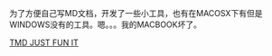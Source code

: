 为了方便自己写MD文档，开发了一些小工具，也有在MACOSX下有但是WINDOWS没有的工具。嗯。。。我的MACBOOK坏了。

[TMD JUST FUN IT](http://tmd.justfunit.com/)